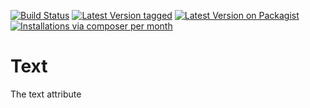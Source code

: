 [![Build Status](https://travis-ci.org/MetaModels/attribute_text.svg)](https://travis-ci.org/MetaModels/attribute_text)
[![Latest Version tagged](http://img.shields.io/github/tag/MetaModels/attribute_text.svg)](https://github.com/MetaModels/attribute_text/tags)
[![Latest Version on Packagist](http://img.shields.io/packagist/v/MetaModels/attribute_text.svg)](https://packagist.org/packages/MetaModels/attribute_text)
[![Installations via composer per month](http://img.shields.io/packagist/dm/MetaModels/attribute_text.svg)](https://packagist.org/packages/MetaModels/attribute_text)

Text
====

The text attribute
